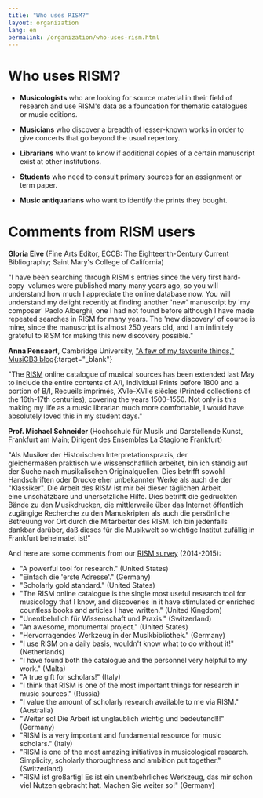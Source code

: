 ```yaml
---
title: "Who uses RISM?"
layout: organization
lang: en
permalink: /organization/who-uses-rism.html
---
```


# Who uses RISM?

* **Musicologists** who are looking for source material in their field of research and use RISM's data as a foundation for thematic catalogues or music editions.

* **Musicians** who discover a breadth of lesser-known works in order to give concerts that go beyond the usual repertory.

* **Librarians** who want to know if additional copies of a certain manuscript exist at other institutions.

* **Students** who need to consult primary sources for an assignment or term paper.

* **Music antiquarians** who want to identify the prints they bought.

# Comments from RISM users

**Gloria Eive** (Fine Arts Editor, ECCB: The Eighteenth-Century Current Bibliography; Saint Mary's College of California)

"I have been searching through RISM's entries since the very first hard-copy  volumes were published many many years ago, so you will understand how much I appreciate the online database now. You will understand my delight recently at finding another 'new' manuscript by 'my composer' Paolo Alberghi, one I had not found before although I have made repeated searches in RISM for many years. The 'new discovery' of course is mine, since the manuscript is almost 250 years old, and I am infinitely grateful to RISM for making this new discovery possible."

**Anna Pensaert**, Cambridge University, ["A few of my favourite things," MusiCB3 blog](https://musicb3.wordpress.com/2015/10/30/a-few-of-my-favourite-things/){:target="_blank"}

"The [RISM](/new_at_rism/2015/05/21/printed-music-ai-and-bi-now-in-risms-online.html) online catalogue of musical sources has been extended last May to include the entire contents of A/I, Individual Prints before 1800 and a portion of B/I, Recueils imprimés, XVIe-XVIIe siècles (Printed collections of the 16th-17th centuries), covering the years 1500-1550. Not only is this making my life as a music librarian much more comfortable, I would have absolutely loved this in my student days."

**Prof. Michael Schneider** (Hochschule für Musik und Darstellende Kunst, Frankfurt am Main; Dirigent des Ensembles La Stagione Frankfurt)

"Als Musiker der Historischen Interpretationspraxis, der gleichermaßen praktisch wie wissenschafllich arbeitet, bin ich ständig auf der Suche nach musikalischen Originalquellen. Dies betrifft sowohl Handschriften oder Drucke eher unbekannter Werke als auch die der "Klassiker". Die Arbeit des RISM ist mir bei dieser täglichen Arbeit eine unschätzbare und unersetzliche Hilfe. Dies betrifft die gedruckten Bände zu den Musikdrucken, die mittlerweile über das Internet öffentlich zugängige Recherche zu den Manuskripten als auch die persönliche Betreuung vor Ort durch die Mitarbeiter des RISM. Ich bin jedenfalls dankbar darüber, daß dieses für die Musikwelt so wichtige Institut zufällig in Frankfurt beheimatet ist!"

And here are some comments from our [RISM survey](/community/survey.html) (2014-2015):

* "A powerful tool for research." (United States)
* "Einfach die 'erste Adresse'." (Germany)
* "Scholarly gold standard." (United States)
* "The RISM online catalogue is the single most useful research tool for musicology that I know, and discoveries in it have stimulated or enriched countless books and articles I have written." (United Kingdom)
* "Unentbehrlich für Wissenschaft und Praxis." (Switzerland)
* "An awesome, monumental project." (United States)
* "Hervorragendes Werkzeug in der Musikbibliothek." (Germany)
* "I use RISM on a daily basis, wouldn't know what to do without it!" (Netherlands)
* "I have found both the catalogue and the personnel very helpful to my work." (Malta)
* "A true gift for scholars!" (Italy)
* "I think that RISM is one of the most important things for research in music sources." (Russia)
* "I value the amount of scholarly research available to me via RISM." (Australia)
* "Weiter so! Die Arbeit ist unglaublich wichtig und bedeutend!!!" (Germany)
* "RISM is a very important and fundamental resource for music scholars." (Italy)
* "RISM is one of the most amazing initiatives in musicological research. Simplicity, scholarly thoroughness and ambition put together." (Switzerland)
* "RISM ist großartig! Es ist ein unentbehrliches Werkzeug, das mir schon viel Nutzen gebracht hat. Machen Sie weiter so!" (Germany)
